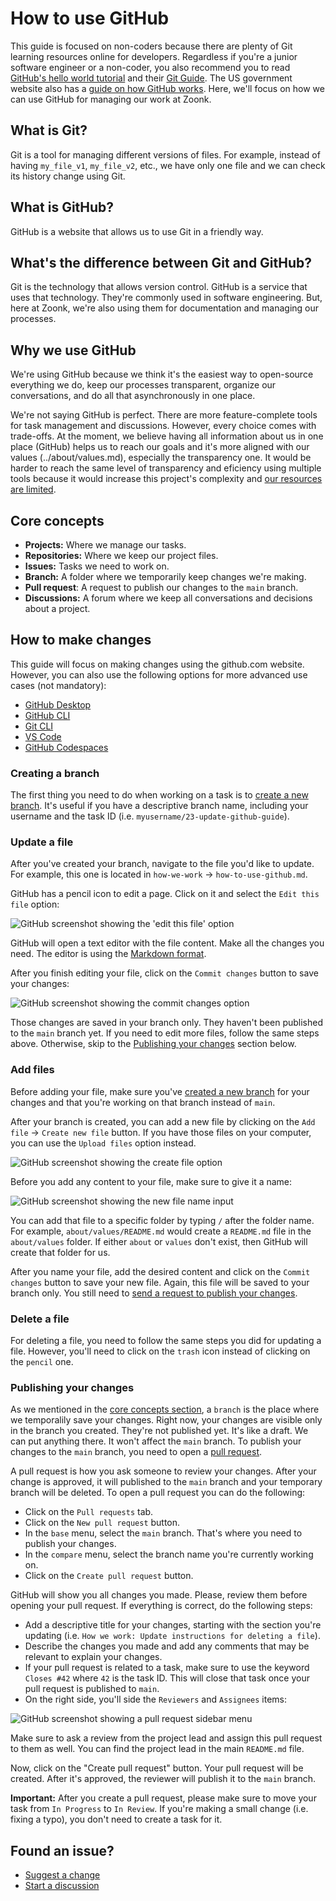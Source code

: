 # How to use GitHub

This guide is focused on non-coders because there are plenty of Git learning resources online for developers.
Regardless if you're a junior software engineer or a non-coder, you also recommend you to read [GitHub's hello world tutorial](https://docs.github.com/en/get-started/quickstart/hello-world) and their [Git Guide](https://github.com/git-guides/install-git).
The US government website also has a [guide on how GitHub works](https://digital.gov/resources/an-introduction-github/).
Here, we'll focus on how we can use GitHub for managing our work at Zoonk.

## What is Git?

Git is a tool for managing different versions of files.
For example, instead of having `my_file_v1`, `my_file_v2`, etc., we have only one file and we can check its history change using Git.

## What is GitHub?

GitHub is a website that allows us to use Git in a friendly way.

## What's the difference between Git and GitHub?

Git is the technology that allows version control. GitHub is a service that uses that technology.
They're commonly used in software engineering.
But, here at Zoonk, we're also using them for documentation and managing our processes.

## Why we use GitHub

We're using GitHub because we think it's the easiest way to open-source everything we do,
keep our processes transparent, organize our conversations, and do all that asynchronously in one place.

We're not saying GitHub is perfect.
There are more feature-complete tools for task management and discussions.
However, every choice comes with trade-offs.
At the moment, we believe having all information about us in one place (GitHub)
helps us to reach our goals and it's more aligned with our values (../about/values.md),
especially the transparency one.
It would be harder to reach the same level of transparency and eficiency using multiple tools
because it would increase this project's complexity and [our resources are limited](https://github.com/zoonk/finances).

## Core concepts

- **Projects:** Where we manage our tasks.
- **Repositories:** Where we keep our project files.
- **Issues:** Tasks we need to work on.
- **Branch:** A folder where we temporarily keep changes we're making.
- **Pull request**: A request to publish our changes to the `main` branch.
- **Discussions:** A forum where we keep all conversations and decisions about a project.

## How to make changes

This guide will focus on making changes using the github.com website.
However, you can also use the following options for more advanced use cases (not mandatory):

- [GitHub Desktop](https://desktop.github.com/)
- [GitHub CLI](https://cli.github.com/)
- [Git CLI](https://github.com/git-guides/install-git)
- [VS Code](https://code.visualstudio.com/)
- [GitHub Codespaces](https://github.com/features/codespaces)

### Creating a branch

The first thing you need to do when working on a task is to [create a new branch](https://docs.github.com/en/desktop/contributing-and-collaborating-using-github-desktop/making-changes-in-a-branch/managing-branches).
It's useful if you have a descriptive branch name, including your username and the task ID (i.e. `myusername/23-update-github-guide`).

### Update a file

After you've created your branch, navigate to the file you'd like to update.
For example, this one is located in `how-we-work` -> `how-to-use-github.md`.

GitHub has a pencil icon to edit a page. Click on it and select the `Edit this file` option:

<img alt="GitHub screenshot showing the 'edit this file' option" src="https://user-images.githubusercontent.com/4393133/175760174-2da05369-b088-43e5-abc7-5070efa32f4a.png">

GitHub will open a text editor with the file content.
Make all the changes you need.
The editor is using the [Markdown format](https://docs.github.com/en/get-started/writing-on-github/getting-started-with-writing-and-formatting-on-github/basic-writing-and-formatting-syntax).

After you finish editing your file, click on the `Commit changes` button to save your changes:

<img alt="GitHub screenshot showing the commit changes option" src="https://user-images.githubusercontent.com/4393133/175760264-4386974a-eb66-4827-a981-a2fe0f3b47df.png">

Those changes are saved in your branch only.
They haven't been published to the `main` branch yet.
If you need to edit more files, follow the same steps above.
Otherwise, skip to the [Publishing your changes](#publishing-your-changes) section below.

### Add files

Before adding your file, make sure you've [created a new branch](#creating-a-branch)
for your changes and that you're working on that branch instead of `main`.

After your branch is created, you can add a new file by clicking on the `Add file` -> `Create new file` button.
If you have those files on your computer, you can use the `Upload files` option instead.

<img alt="GitHub screenshot showing the create file option" src="https://user-images.githubusercontent.com/4393133/175760441-23dbdf2b-71af-4020-b9ce-7fc79571436d.png">

Before you add any content to your file, make sure to give it a name:

<img alt="GitHub screenshot showing the new file name input" src="https://user-images.githubusercontent.com/4393133/175760469-2a4c19c0-4371-4ac5-abc7-c8566170863d.png">

You can add that file to a specific folder by typing `/` after the folder name.
For example, `about/values/README.md` would create a `README.md` file in the `about/values` folder.
If either `about` or `values` don't exist, then GitHub will create that folder for us.

After you name your file, add the desired content and click on the `Commit changes` button to save your new file.
Again, this file will be saved to your branch only.
You still need to [send a request to publish your changes](#publishing-your-changes).

### Delete a file

For deleting a file, you need to follow the same steps you did for updating a file.
However, you'll need to click on the `trash` icon instead of clicking on the `pencil` one.

### Publishing your changes

As we mentioned in the [core concepts section](#core-concepts), a `branch` is the place where we temporalily save your changes.
Right now, your changes are visible only in the branch you created. They're not published yet.
It's like a draft. We can put anything there. It won't affect the `main` branch.
To publish your changes to the `main` branch, you need to open a [pull request](https://docs.github.com/en/pull-requests/collaborating-with-pull-requests/proposing-changes-to-your-work-with-pull-requests/about-pull-requests).

A pull request is how you ask someone to review your changes.
After your change is approved, it will published to the `main` branch and your temporary branch will be deleted.
To open a pull request you can do the following:

- Click on the `Pull requests` tab.
- Click on the `New pull request` button.
- In the `base` menu, select the `main` branch. That's where you need to publish your changes.
- In the `compare` menu, select the branch name you're currently working on.
- Click on the `Create pull request` button.

GitHub will show you all changes you made. Please, review them before opening your pull request.
If everything is correct, do the following steps:

- Add a descriptive title for your changes, starting with the section you're updating (i.e. `How we work: Update instructions for deleting a file`).
- Describe the changes you made and add any comments that may be relevant to explain your changes.
- If your pull request is related to a task, make sure to use the keyword `Closes #42` where `42` is the task ID.
This will close that task once your pull request is published to `main`.
- On the right side, you'll side the `Reviewers` and `Assignees` items:

<img alt="GitHub screenshot showing a pull request sidebar menu" src="https://user-images.githubusercontent.com/4393133/175761006-966d6a5c-b91e-49fe-bf07-0520e223974e.png">

Make sure to ask a review from the project lead and assign this pull request to them as well.
You can find the project lead in the main `README.md` file.

Now, click on the "Create pull request" button.
Your pull request will be created.
After it's approved, the reviewer will publish it to the `main` branch.

**Important:** After you create a pull request, please make sure to move your task from `In Progress` to `In Review`.
If you're making a small change (i.e. fixing a typo), you don't need to create a task for it.

## Found an issue?

- [Suggest a change](https://github.com/zoonk/handbook/edit/main/how-we-work/how-to-use-github.md)
- [Start a discussion](https://github.com/zoonk/handbook/discussions/new)
